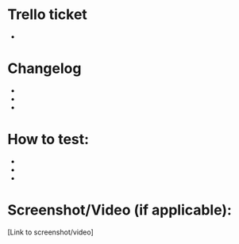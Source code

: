 # Trello ticket

-

# Changelog

-
-
-

# How to test:

-
-
-

# Screenshot/Video (if applicable):

[Link to screenshot/video]
